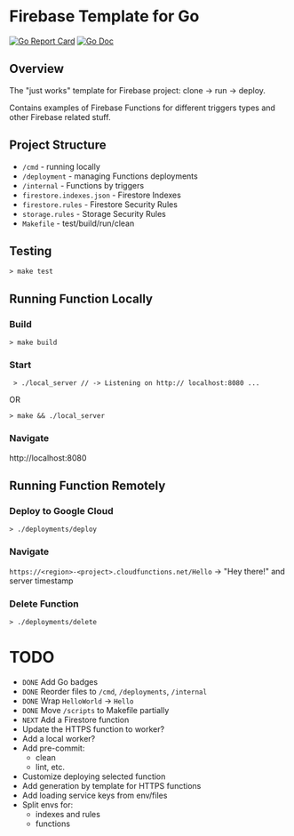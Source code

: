 # Firebase Template for Go

[![Go Report Card](https://goreportcard.com/badge/github.com/dibikhin/firebase-template-go?style=flat-square)](github.com/dibikhin/firebase-template-go)
[![Go Doc](https://img.shields.io/badge/godoc-reference-blue.svg?style=flat-square)](http://godoc.org/github.com/dibikhin/firebase-template-go)

## Overview

The "just works" template for Firebase project: clone -> run -> deploy.

Contains examples of Firebase Functions for different triggers types and other Firebase related stuff.

## Project Structure
- `/cmd` - running locally
- `/deployment` - managing Functions deployments
- `/internal` - Functions by triggers
- `firestore.indexes.json` - Firestore Indexes
- `firestore.rules` - Firestore Security Rules
- `storage.rules` - Storage Security Rules
- `Makefile` - test/build/run/clean

## Testing
`> make test`

## Running Function Locally

### Build
`> make build`

### Start
` > ./local_server // -> Listening on http:// localhost:8080 ...`

OR

`> make && ./local_server`

### Navigate
http://localhost:8080

## Running Function Remotely

### Deploy to Google Cloud

`> ./deployments/deploy`

### Navigate
`https://<region>-<project>.cloudfunctions.net/Hello` -> "Hey there!" and server timestamp

### Delete Function

`> ./deployments/delete`

# TODO
- `DONE` Add Go badges
- `DONE` Reorder files to `/cmd`, `/deployments`, `/internal`
- `DONE` Wrap `HelloWorld` -> `Hello`
- `DONE` Move `/scripts` to Makefile partially
- `NEXT` Add a Firestore function
- Update the HTTPS function to worker?
- Add a local worker?
- Add pre-commit:
  - clean
  - lint, etc.
- Customize deploying selected function
- Add generation by template for HTTPS functions
- Add loading service keys from env/files
- Split envs for:
  - indexes and rules
  - functions
